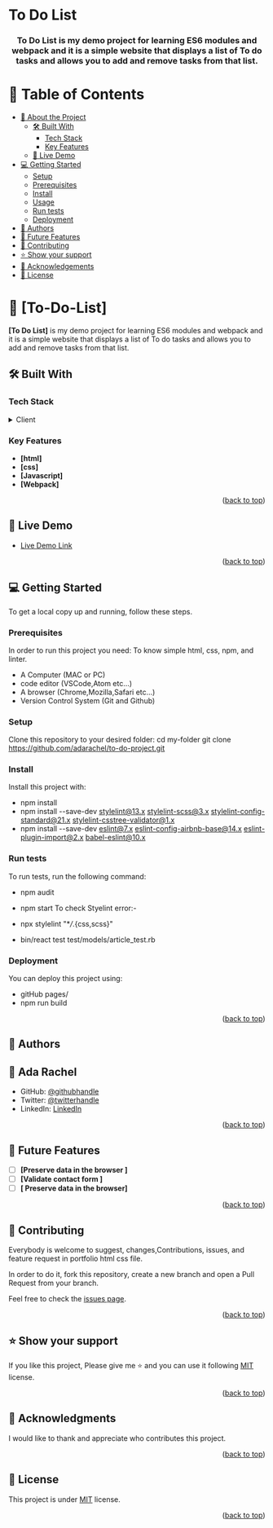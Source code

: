 # To Do List

<a name="readme-top"></a>

<div align="center">
 <h3><b>To Do List is my demo project for learning ES6 modules and webpack
 and it is a simple website that displays a list of To do tasks and allows you to add and remove tasks from that list.</b></h3>

</div>

<div align="center">

</div>

<!-- TABLE OF CONTENTS -->

# 📗 Table of Contents

- [📖 About the Project](#about-project)
  - [🛠 Built With](#built-with)
    - [Tech Stack](#tech-stack)
    - [Key Features](#key-features)
  - [🚀 Live Demo](#live-demo)
- [💻 Getting Started](#getting-started)
  - [Setup](#setup)
  - [Prerequisites](#prerequisites)
  - [Install](#install)
  - [Usage](#usage)
  - [Run tests](#run-tests)
  - [Deployment](#triangular_flag_on_post-deployment)
- [👥 Authors](#authors)
- [🔭 Future Features](#future-features)
- [🤝 Contributing](#contributing)
- [⭐️ Show your support](#support)
- [🙏 Acknowledgements](#acknowledgements)
- [📝 License](#license)

<!-- PROJECT DESCRIPTION -->

# 📖 [To-Do-List] <a name="about-project"></a>

**[To Do List]** is my demo project for learning ES6 modules and webpack
and it is a simple website that displays a list of To do tasks and allows you to add and remove tasks from that list.

## 🛠 Built With <a name="built-with"></a>

### Tech Stack <a name="tech-stack"></a>

<details>
  <summary>Client</summary>
  <b>This project only works client side right now.</b>
  <ul>
    <li>HTML</li>
    <li>CSS</li>
    <li>JS</li>
    <li>Webpack</li>
  </ul>
</details>

<!-- Features -->

### Key Features <a name="key-features"></a>

- **[html]**
- **[css]**
- **[Javascript]**
- **[Webpack]**

<p align="right">(<a href="#readme-top">back to top</a>)</p>

<!-- LIVE DEMO -->

## 🚀 Live Demo<a name="live-demo"></a>

- [Live Demo Link](http://localhost:8080/)

<p align="right">(<a href="#readme-top">back to top</a>)</p>

<!-- GETTING STARTED -->

## 💻 Getting Started <a name="getting-started"></a>

To get a local copy up and running, follow these steps.

### Prerequisites

In order to run this project you need:
To know simple html, css, npm, and linter.

- A Computer (MAC or PC)
- code editor (VSCode,Atom etc...)
- A browser (Chrome,Mozilla,Safari etc...)
- Version Control System (Git and Github)

### Setup

Clone this repository to your desired folder:
cd my-folder
git clone https://github.com/adarachel/to-do-project.git

### Install

Install this project with:

- npm install
- npm install --save-dev stylelint@13.x stylelint-scss@3.x stylelint-config-standard@21.x stylelint-csstree-validator@1.x
- npm install --save-dev eslint@7.x eslint-config-airbnb-base@14.x eslint-plugin-import@2.x babel-eslint@10.x

### Run tests

To run tests, run the following command:

- npm audit
- npm start
  To check Styelint error:-

- npx stylelint "\*_/_.{css,scss}"
- bin/react test test/models/article_test.rb

### Deployment

You can deploy this project using:

- gitHub pages/
- npm run build

<p align="right">(<a href="#readme-top">back to top</a>)</p>

<!-- AUTHORS -->

## 👥 Authors <a name="authors"></a>

## 👤 Ada Rachel

- GitHub: [@githubhandle](https://github.com/adarachel)
- Twitter: [@twitterhandle](twitter.com/adarachel)
- LinkedIn: [LinkedIn](https://www.linkedin.com/in/adarachel/)

<p align="right">(<a href="#readme-top">back to top</a>)</p>

<!-- FUTURE FEATURES -->

## 🔭 Future Features <a name="future-features"></a>

- [ ] **[Preserve data in the browser ]**
- [ ] **[Validate contact form ]**
- [ ] **[ Preserve data in the browser]**

<p align="right">(<a href="#readme-top">back to top</a>)</p>

<!-- CONTRIBUTING -->

## 🤝 Contributing <a name="contributing"></a>

Everybody is welcome to suggest, changes,Contributions, issues, and feature request in portfolio html css file.

In order to do it, fork this repository, create a new branch and open a Pull Request from your branch.

Feel free to check the [issues page](../../issues/).

<p align="right">(<a href="#readme-top">back to top</a>)</p>

<!-- SUPPORT -->

## ⭐️ Show your support <a name="support"></a>

If you like this project, Please give me ⭐️ and you can use it following [MIT](./LICENSE) license.

<p align="right">(<a href="#readme-top">back to top</a>)</p>

<!-- ACKNOWLEDGEMENTS -->

## 🙏 Acknowledgments <a name="acknowledgements"></a>

I would like to thank and appreciate who contributes this project.

<p align="right">(<a href="#readme-top">back to top</a>)</p>

<!-- LICENSE -->

## 📝 License <a name="license"></a>

This project is under [MIT](./LICENSE) license.

<p align="right">(<a href="#readme-top">back to top</a>)</p>
